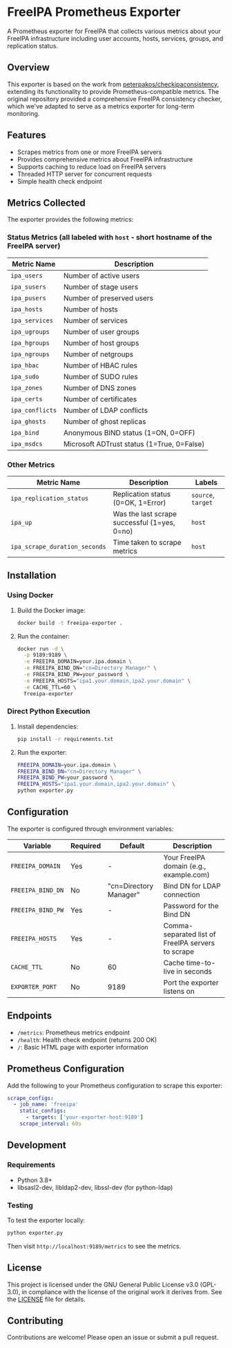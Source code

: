 # FreeIPA Prometheus Exporter

A Prometheus exporter for FreeIPA that collects various metrics about your FreeIPA infrastructure including user accounts, hosts, services, groups, and replication status.

## Overview

This exporter is based on the work from [peterpakos/checkipaconsistency](https://github.com/peterpakos/checkipaconsistency/tree/master), extending its functionality to provide Prometheus-compatible metrics. The original repository provided a comprehensive FreeIPA consistency checker, which we've adapted to serve as a metrics exporter for long-term monitoring.

## Features

- Scrapes metrics from one or more FreeIPA servers
- Provides comprehensive metrics about FreeIPA infrastructure
- Supports caching to reduce load on FreeIPA servers
- Threaded HTTP server for concurrent requests
- Simple health check endpoint

## Metrics Collected

The exporter provides the following metrics:

### Status Metrics (all labeled with `host` - short hostname of the FreeIPA server)

| Metric Name | Description |
|-------------|-------------|
| `ipa_users` | Number of active users |
| `ipa_susers` | Number of stage users |
| `ipa_pusers` | Number of preserved users |
| `ipa_hosts` | Number of hosts |
| `ipa_services` | Number of services |
| `ipa_ugroups` | Number of user groups |
| `ipa_hgroups` | Number of host groups |
| `ipa_ngroups` | Number of netgroups |
| `ipa_hbac` | Number of HBAC rules |
| `ipa_sudo` | Number of SUDO rules |
| `ipa_zones` | Number of DNS zones |
| `ipa_certs` | Number of certificates |
| `ipa_conflicts` | Number of LDAP conflicts |
| `ipa_ghosts` | Number of ghost replicas |
| `ipa_bind` | Anonymous BIND status (1=ON, 0=OFF) |
| `ipa_msdcs` | Microsoft ADTrust status (1=True, 0=False) |

### Other Metrics

| Metric Name | Description | Labels |
|-------------|-------------|--------|
| `ipa_replication_status` | Replication status (0=OK, 1=Error) | `source`, `target` |
| `ipa_up` | Was the last scrape successful (1=yes, 0=no) | `host` |
| `ipa_scrape_duration_seconds` | Time taken to scrape metrics | `host` |

## Installation

### Using Docker

1. Build the Docker image:
   ```bash
   docker build -t freeipa-exporter .
   ```

2. Run the container:
   ```bash
   docker run -d \
     -p 9189:9189 \
     -e FREEIPA_DOMAIN=your.ipa.domain \
     -e FREEIPA_BIND_DN="cn=Directory Manager" \
     -e FREEIPA_BIND_PW=your_password \
     -e FREEIPA_HOSTS="ipa1.your.domain,ipa2.your.domain" \
     -e CACHE_TTL=60 \
     freeipa-exporter
   ```

### Direct Python Execution

1. Install dependencies:
   ```bash
   pip install -r requirements.txt
   ```

2. Run the exporter:
   ```bash
   FREEIPA_DOMAIN=your.ipa.domain \
   FREEIPA_BIND_DN="cn=Directory Manager" \
   FREEIPA_BIND_PW=your_password \
   FREEIPA_HOSTS="ipa1.your.domain,ipa2.your.domain" \
   python exporter.py
   ```

## Configuration

The exporter is configured through environment variables:

| Variable | Required | Default | Description |
|----------|----------|---------|-------------|
| `FREEIPA_DOMAIN` | Yes | - | Your FreeIPA domain (e.g., example.com) |
| `FREEIPA_BIND_DN` | No | "cn=Directory Manager" | Bind DN for LDAP connection |
| `FREEIPA_BIND_PW` | Yes | - | Password for the Bind DN |
| `FREEIPA_HOSTS` | Yes | - | Comma-separated list of FreeIPA servers to scrape |
| `CACHE_TTL` | No | 60 | Cache time-to-live in seconds |
| `EXPORTER_PORT` | No | 9189 | Port the exporter listens on |

## Endpoints

- `/metrics`: Prometheus metrics endpoint
- `/health`: Health check endpoint (returns 200 OK)
- `/`: Basic HTML page with exporter information

## Prometheus Configuration

Add the following to your Prometheus configuration to scrape this exporter:

```yaml
scrape_configs:
  - job_name: 'freeipa'
    static_configs:
      - targets: ['your-exporter-host:9189']
    scrape_interval: 60s
```

## Development

### Requirements

- Python 3.8+
- libsasl2-dev, libldap2-dev, libssl-dev (for python-ldap)

### Testing

To test the exporter locally:

```bash
python exporter.py
```

Then visit `http://localhost:9189/metrics` to see the metrics.

## License

This project is licensed under the GNU General Public License v3.0 (GPL-3.0), in compliance with the license of the original work it derives from. See the [LICENSE](LICENSE) file for details.

## Contributing

Contributions are welcome! Please open an issue or submit a pull request.
